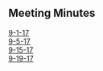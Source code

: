 ## Meeting Minutes
[9-1-17](minutes/9-1-17.md)   
[9-5-17](minutes/9-5-17.md)   
[9-15-17](minutes/9-15-17.md)   
[9-19-17](minutes/9-19-17.md)   
